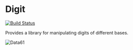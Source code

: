 # Digit

[![Build Status](https://travis-ci.org/qfpl/digit.svg?branch=master)](https://travis-ci.org/qfpl/digit)

Provides a library for manipulating digits of different bases.

![Data61](http://i.imgur.com/uZnp9ke.png)
